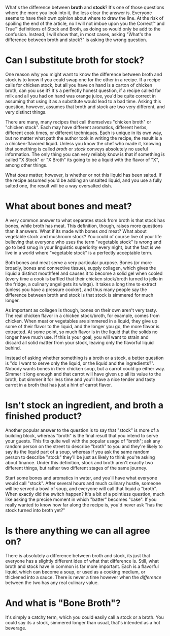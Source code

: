 
What's the difference between **broth** and **stock**? It's one of those questions where the more you look into it, the less clear the answer is. Everyone seems to have their own opinion about where to draw the line. At the risk of spoiling the end of the article, no I will not imbue upon you the Correct™ and True™ definitions of Stock and Broth, as doing so would only be add to the confusion. Instead, I will show that, in most cases, asking "What's the difference between broth and stock?" is asking the wrong question.

# Can I substitute broth for stock?

One reason why you might want to know the difference between broth and stock is to know if you could swap one for the other in a recipe. If a recipe calls for chicken stock, but all you have on hand is a carton of chicken broth, can you use it? It's a perfectly honest question, if a recipe called for milk and all you had on hand was orange juice, you'd be quite correct in assuming that using it as a substitute would lead to a bad time. Asking this question, however, assumes that broth and stock are two very different, and very distinct things.

There are many, many recipes that call themselves "chicken broth" or "chicken stock". Each may have different aromatics, different herbs, different cook times, or different techniques. Each is unique in its own way, but no matter what path the author took in writing the recipe, the result is a a chicken-flavored liquid. Unless you know the chef who made it, knowing that something is called *broth* or *stock* conveys absolutely no useful information. The only thing you can very reliably know is that if something is called "X Stock" or "X Broth" its going to be a liquid with the flavor of "X", among other things.

What *does* matter, however, is whether or not this liquid has been salted. If the recipe assumed you'd be adding an unsalted liquid, and you use a fully salted one, the result will be a way oversalted dish.

# What about bones and meat?

A very common answer to what separates stock from broth is that stock has bones, while broth has meat. This definition, though, raises more questions than it answers. What if its made with bones *and* meat? What about vegetable stock and mushroom stock? You could of course live of your life believing that everyone who uses the term "vegetable stock" is wrong and go to bed smug in your linguistic superiority every night, but the fact is we live in a world where "vegetable stock" is a perfectly acceptable term.

Both bones and meat serve a very particular purpose. Bones (or more broadly, bones and connective tissue), supply collagen, which gives the liquid a distinct mouthfeel and causes it to become a solid gel when cooled (every time a cook is baffled that their chicken stock/broth turned to jello in the fridge, a culinary angel gets its wings). It takes a long time to extract (unless you have a pressure cooker), and thus many people say the difference between broth and stock is that stock is simmered for much longer.

As important as collagen is though, bones on their own aren't very tasty. The real chicken flavor in a chicken stock/broth, for example, comes from chicken. When meat or vegetables are simmered in a liquid, they give up some of their flavor to the liquid, and the longer you go, the more flavor is extracted. At some point, so much flavor is in the liquid that the solids no longer have much use. If this is your goal, you will want to strain and discard all solid matter from your stock, leaving only the flavorful liquid behind.

Instead of asking whether something is a broth or a stock, a better question is "do I want to serve only the liquid, or the liquid and the ingredients?". Nobody wants bones in their chicken soup, but a carrot could go either way. Simmer it long enough and that carrot will have given up all its value to the broth, but simmer it for less time and you'll have a nice tender and tasty carrot in a broth that has just a hint of carrot flavor.

# Isn't stock an ingredient, and broth a finished product?

Another popular answer to the question is to say that "stock" is more of a building block, whereas "broth" is the final result that you intend to serve your guests. This fits quite well with the popular usage of "broth"; ask any random person on the street to describe "broth" to you and they're likely to say its the liquid part of a soup, whereas if you ask the same random person to describe "stock" they'll be just as likely to think you're asking about finance. Under this definition, stock and broth aren't exactly two different things, but rather two different stages of the same journey.

Start some bones and aromatics in water, and you'll have what everyone would call "stock". After several hours and much culinary hustle, someone will be served a bowl of soup, and everyone will call that liquid a "broth". When exactly did the switch happen? It's a bit of a pointless question, much like asking the precise moment in which "batter" becomes "cake". If you really wanted to know how far along the recipe is, you'd never ask "has the stock turned into broth yet?"

# Is there anything we can all agree on?

There is absolutely a difference between broth and stock, its just that everyone has a slightly different idea of what that difference is. Still, what broth and stock have in common is far more important. Each is a flavorful liquid, which can become a soup, or used as a cooking medium, or thickened into a sauce. There is never a time however when the *difference* between the two has any real culinary value.

# And what is "Bone Broth"?

It's simply a catchy term, which you could easily call a stock or a broth. You could say its a stock, simmered longer than usual, that's intended as a hot beverage.









